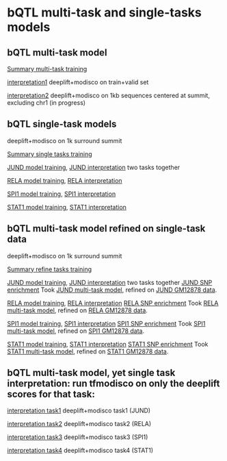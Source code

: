 # bQTL multi-task and single-tasks models
## bQTL multi-task model
[Summary multi-task training](bQTL_18_08_24.tsv)

[interpretation1](modisco.run1/tfmodisco-visualization-bQTL-GM12878.ipynb) deeplift+modisco on train+valid set

[interpretation2](modisco.run2/tfmodisco-visualization-bQTL-GM12878.ipynb) deeplift+modisco on 1kb sequences centered at summit, excluding chr1 (in progress)

## bQTL single-task models

deeplift+modisco on 1k surround summit

[Summary single tasks training](single_tasks_18_08_25.tsv)

[JUND model training](../../JUND/JUND_GM12878_18_08_25/JUND_GM12878_18_08_25.tsv), 
[JUND interpretation](../../JUND/JUND_GM12878_18_08_25/modisco.run1/tfmodisco-visualization-JUND-GM12878.ipynb) two tasks together

[RELA model training](../../RELA/RELA_GM12878_18_08_25/RELA_GM12878_18_08_25.tsv), 
[RELA interpretation](../../RELA/RELA_GM12878_18_08_25/modisco.run2/tfmodisco-visualization-RELA-GM12878.ipynb)

[SPI1 model training](../../SPI1/SPI1_GM12878_18_08_25/SPI1_GM12878_18_08_25.tsv),
[SPI1 interpretation](../../SPI1/SPI1_GM12878_18_08_25/modisco.run1/tfmodisco-visualization-SPI1-GM12878.ipynb)

[STAT1 model training](../../STAT1/STAT1_GM12878_18_08_25/STAT1_GM12878_18_08_25.tsv),
[STAT1 interpretation](../../STAT1/STAT1_GM12878_18_08_25/modisco.run2/tfmodisco-visualization-STAT1-GM12878.ipynb)


## bQTL multi-task model refined on single-task data

deeplift+modisco on 1k surround summit

[Summary refine tasks training](refine_tasks_18_09_04.tsv)

[JUND model training](../../JUND/JUND_GM12878_refine_18_09_04/JUND_GM12878_refine_18_09_04.tsv), 
[JUND interpretation](../../JUND/JUND_GM12878_refine_18_09_04/modisco.run1/tfmodisco-visualization-JUND-GM12878.ipynb) two tasks together
[JUND SNP enrichment](../../JUND/JUND_GM12878_refine_18_09_04/modisco.run1/SNP_enrichment.ipynb)
Took [JUND multi-task model](../../JUND/JUND_18_09_03/finetune/model_files/), refined on [JUND GM12878 data](../../JUND/JUND_GM12878_18_08_31).

[RELA model training](../../RELA/RELA_GM12878_refine_18_09_04/RELA_GM12878_refine_18_09_04.tsv), 
[RELA interpretation](../../RELA/RELA_GM12878_refine_18_09_04/modisco.run2/tfmodisco-visualization-RELA-GM12878.ipynb)
[RELA SNP enrichment](../../RELA/RELA_GM12878_refine_18_09_04/modisco.run1/SNP_enrichment.ipynb)
Took [RELA multi-task model](../../RELA/RELA_18_09_03/finetune/model_files/), refined on [RELA GM12878 data](../../RELA/RELA_GM12878_18_08_31).

[SPI1 model training](../../SPI1/SPI1_GM12878_refine_18_09_04/SPI1_GM12878_refine_18_09_04.tsv),
[SPI1 interpretation](../../SPI1/SPI1_GM12878_refine_18_09_04/modisco.run1/tfmodisco-visualization-SPI1-GM12878.ipynb)
[SPI1 SNP enrichment](../../SPI1/SPI1_GM12878_refine_18_09_04/modisco.run1/SNP_enrichment.ipynb)
Took [SPI1 multi-task model](../../SPI1/SPI1_18_09_03/finetune/model_files/), refined on [SPI1 GM12878 data](../../SPI1/SPI1_GM12878_18_08_31).

[STAT1 model training](../../STAT1/STAT1_GM12878_refine_18_09_04/STAT1_GM12878_refine_18_09_04.tsv),
[STAT1 interpretation](../../STAT1/STAT1_GM12878_refine_18_09_04/modisco.run2/tfmodisco-visualization-STAT1-GM12878.ipynb)
[STAT1 SNP enrichment](../../STAT1/STAT1_GM12878_refine_18_09_04/modisco.run1/SNP_enrichment.ipynb)
Took [STAT1 multi-task model](../../STAT1/STAT1_18_09_03/finetune/model_files/), refined on [STAT1 GM12878 data](../../STAT1/STAT1_GM12878_18_08_31).

## bQTL multi-task model, yet single task interpretation: run tfmodisco on only the deeplift scores for that task:
[interpretation task1](modisco_task1/tfmodisco-visualization-bQTL-GM12878-JUND.ipynb) deeplift+modisco task1 (JUND)

[interpretation task2](modisco_task2/tfmodisco-visualization-bQTL-GM12878i-RELA.ipynb) deeplift+modisco task2 (RELA)

[interpretation task3](modisco_task3/tfmodisco-visualization-bQTL-GM12878.ipynb) deeplift+modisco task3 (SPI1)

[interpretation task4](modisco_task4/tfmodisco-visualization-bQTL-GM12878.ipynb) deeplift+modisco task4 (STAT1)



